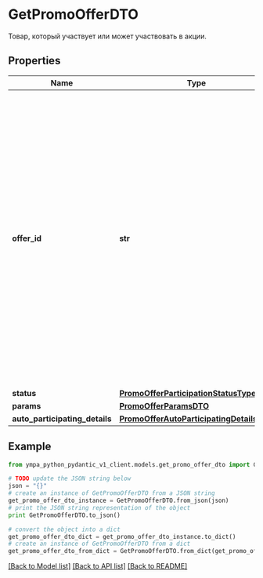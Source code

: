 # GetPromoOfferDTO

Товар, который участвует или может участвовать в акции.

## Properties
Name | Type | Description | Notes
------------ | ------------- | ------------- | -------------
**offer_id** | **str** | Ваш SKU — идентификатор товара в вашей системе.  Разрешена любая последовательность длиной до 255 знаков.  Правила использования SKU:  * У каждого товара SKU должен быть свой.  * SKU товара нельзя менять — можно только удалить товар и добавить заново с новым SKU.  * Уже заданный SKU нельзя освободить и использовать заново для другого товара. Каждый товар должен получать новый идентификатор, до того никогда не использовавшийся в вашем каталоге.  [Что такое SKU и как его назначать](https://yandex.ru/support/marketplace/assortment/add/index.html#fields)  | 
**status** | [**PromoOfferParticipationStatusType**](PromoOfferParticipationStatusType.md) |  | 
**params** | [**PromoOfferParamsDTO**](PromoOfferParamsDTO.md) |  | 
**auto_participating_details** | [**PromoOfferAutoParticipatingDetailsDTO**](PromoOfferAutoParticipatingDetailsDTO.md) |  | [optional] 

## Example

```python
from ympa_python_pydantic_v1_client.models.get_promo_offer_dto import GetPromoOfferDTO

# TODO update the JSON string below
json = "{}"
# create an instance of GetPromoOfferDTO from a JSON string
get_promo_offer_dto_instance = GetPromoOfferDTO.from_json(json)
# print the JSON string representation of the object
print GetPromoOfferDTO.to_json()

# convert the object into a dict
get_promo_offer_dto_dict = get_promo_offer_dto_instance.to_dict()
# create an instance of GetPromoOfferDTO from a dict
get_promo_offer_dto_from_dict = GetPromoOfferDTO.from_dict(get_promo_offer_dto_dict)
```
[[Back to Model list]](../README.md#documentation-for-models) [[Back to API list]](../README.md#documentation-for-api-endpoints) [[Back to README]](../README.md)


